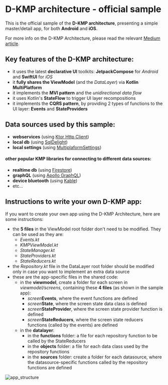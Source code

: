 # D-KMP architecture - official sample

This is the official sample of the **D-KMP architecture**, presenting a simple master/detail app, for both **Android** and **iOS**.

For more info on the D-KMP Architecture, please read the relevant [Medium article](https://danielebaroncelli.medium.com/the-future-of-apps-declarative-uis-with-kotlin-multiplatform-d-kmp-part-1-3-c0e1530a5343).

## Key features of the D-KMP architecture:

- it uses the latest **declarative UI** toolkits: **JetpackCompose** for *Android* and **SwiftUI** for *iOS*
- it **fully shares the ViewModel** (and the *DataLayer*) via **Kotlin MultiPlatform**
- it implements the **MVI pattern** and the *unidirectional data flow*
- it uses Kotlin's **StateFlow** to trigger UI layer recompositions
- it implements the **CQRS pattern**, by providing 2 types of functions to the UI layer: **Events** and **StateProviders**

## Data sources used by this sample:
- **webservices** (using [Ktor Http Client](https://ktor.io/docs/client.html))
- **local db** (using [SqlDelight](https://github.com/cashapp/sqldelight))
- **local settings** (using [MultiplaformSettings](https://github.com/russhwolf/multiplatform-settings))

#### other popular KMP libraries for connecting to different data sources:
- **realtime db** (using [Firestore](https://github.com/GitLiveApp/firebase-kotlin-sdk))
- **graphQL** (using [Apollo GraphQL](https://github.com/apollographql/apollo-android))
- **device bluetooth** (using [Kable]( https://github.com/JuulLabs/kable))
- etc...

## Instructions to write your own D-KMP app:
If you want to create your own app using the D-KMP Architecture, here are some instructions:
- the **5 files** in the ViewModel root folder don't need to be modified. They can be used as they are:
  - _Events.kt_
  - _KMPViewModel.kt_
  - _StateManager.kt_
  - _StateProviders.kt_
  - _StateReducers.kt_
- the _Repository.kt_ file in the DataLayer root folder should be modified only in case you want to implement an extra data source
- these are the app-specific files in the shared code:
  - in the **viewmodel**, create a folder for each screen in _viewmodel/screens_, containing these **4 files** (as shown in the sample app):
    - _screen_**Events**, where the event functions are defined
    - _screen_**State**, where the screen state data class is defined
    - _screen_**StateProvider**, where the screen state provider function is defined
    - _screen_**StateReducers**, where the screen state reducers functions (called by the events) are defined
  - in the **datalayer**:
    - in the **functions** folder: a file for each repository function to be called by the StateReducers
    - in the **objects** folder: a file for each data class used by the repository functions
    - in the **sources** folder: create a folder for each datasource, where the datasource-specific functions called by the repository functions are defined

![app_structure](https://user-images.githubusercontent.com/5320104/112217256-b518a500-8c22-11eb-93d5-52298f7b765f.png)
